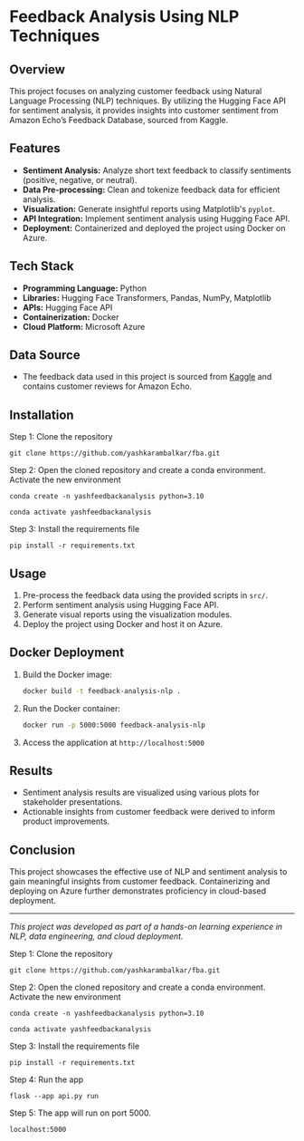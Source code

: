 # Feedback Analysis Using NLP Techniques

## Overview
This project focuses on analyzing customer feedback using Natural Language Processing (NLP) techniques. By utilizing the Hugging Face API for sentiment analysis, it provides insights into customer sentiment from Amazon Echo’s Feedback Database, sourced from Kaggle.

## Features
- **Sentiment Analysis:** Analyze short text feedback to classify sentiments (positive, negative, or neutral).
- **Data Pre-processing:** Clean and tokenize feedback data for efficient analysis.
- **Visualization:** Generate insightful reports using Matplotlib's `pyplot`.
- **API Integration:** Implement sentiment analysis using Hugging Face API.
- **Deployment:** Containerized and deployed the project using Docker on Azure.

## Tech Stack
- **Programming Language:** Python
- **Libraries:** Hugging Face Transformers, Pandas, NumPy, Matplotlib
- **APIs:** Hugging Face API
- **Containerization:** Docker
- **Cloud Platform:** Microsoft Azure

## Data Source
- The feedback data used in this project is sourced from [Kaggle](https://www.kaggle.com/) and contains customer reviews for Amazon Echo.

## Installation
Step 1: Clone the repository
```
git clone https://github.com/yashkarambalkar/fba.git
```

Step 2: Open the cloned repository and create a conda environment. Activate the new environment
```
conda create -n yashfeedbackanalysis python=3.10
```
```
conda activate yashfeedbackanalysis
```

Step 3: Install the requirements file
```
pip install -r requirements.txt
```

## Usage
1. Pre-process the feedback data using the provided scripts in `src/`.
2. Perform sentiment analysis using Hugging Face API.
3. Generate visual reports using the visualization modules.
4. Deploy the project using Docker and host it on Azure.

## Docker Deployment
1. Build the Docker image:
    ```bash
    docker build -t feedback-analysis-nlp .
    ```
2. Run the Docker container:
    ```bash
    docker run -p 5000:5000 feedback-analysis-nlp
    ```
3. Access the application at `http://localhost:5000`

## Results
- Sentiment analysis results are visualized using various plots for stakeholder presentations.
- Actionable insights from customer feedback were derived to inform product improvements.

## Conclusion
This project showcases the effective use of NLP and sentiment analysis to gain meaningful insights from customer feedback. Containerizing and deploying on Azure further demonstrates proficiency in cloud-based deployment.

---

*This project was developed as part of a hands-on learning experience in NLP, data engineering, and cloud deployment.*


Step 1: Clone the repository
```
git clone https://github.com/yashkarambalkar/fba.git
```

Step 2: Open the cloned repository and create a conda environment. Activate the new environment
```
conda create -n yashfeedbackanalysis python=3.10
```
```
conda activate yashfeedbackanalysis
```

Step 3: Install the requirements file
```
pip install -r requirements.txt
```

Step 4: Run the app
```
flask --app api.py run
```

Step 5: The app will run on port 5000. 

```
localhost:5000
```
